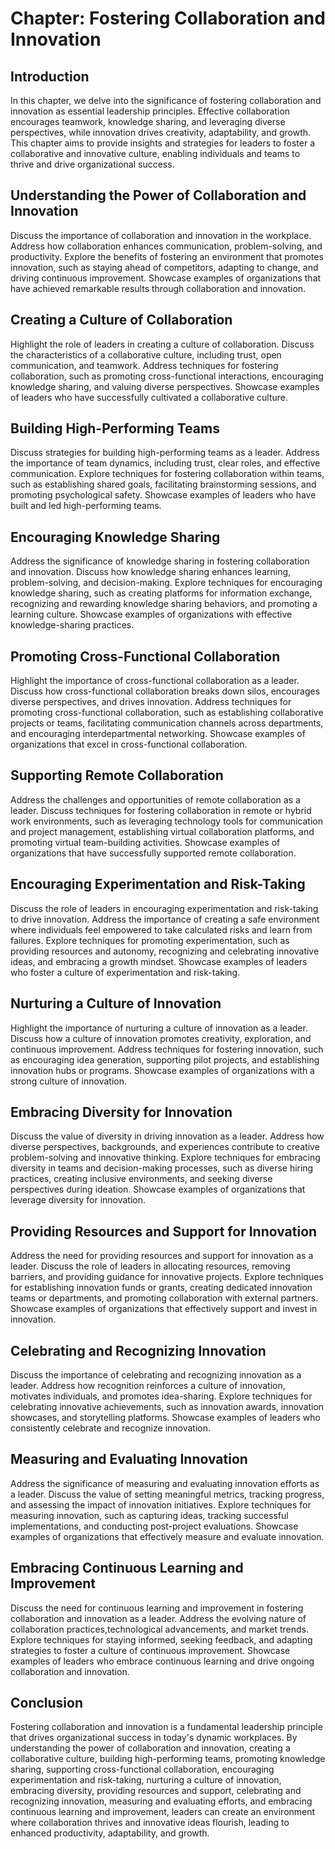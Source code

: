 Chapter: Fostering Collaboration and Innovation
===============================================

Introduction
------------

In this chapter, we delve into the significance of fostering collaboration and innovation as essential leadership principles. Effective collaboration encourages teamwork, knowledge sharing, and leveraging diverse perspectives, while innovation drives creativity, adaptability, and growth. This chapter aims to provide insights and strategies for leaders to foster a collaborative and innovative culture, enabling individuals and teams to thrive and drive organizational success.

Understanding the Power of Collaboration and Innovation
-------------------------------------------------------

Discuss the importance of collaboration and innovation in the workplace. Address how collaboration enhances communication, problem-solving, and productivity. Explore the benefits of fostering an environment that promotes innovation, such as staying ahead of competitors, adapting to change, and driving continuous improvement. Showcase examples of organizations that have achieved remarkable results through collaboration and innovation.

Creating a Culture of Collaboration
-----------------------------------

Highlight the role of leaders in creating a culture of collaboration. Discuss the characteristics of a collaborative culture, including trust, open communication, and teamwork. Address techniques for fostering collaboration, such as promoting cross-functional interactions, encouraging knowledge sharing, and valuing diverse perspectives. Showcase examples of leaders who have successfully cultivated a collaborative culture.

Building High-Performing Teams
------------------------------

Discuss strategies for building high-performing teams as a leader. Address the importance of team dynamics, including trust, clear roles, and effective communication. Explore techniques for fostering collaboration within teams, such as establishing shared goals, facilitating brainstorming sessions, and promoting psychological safety. Showcase examples of leaders who have built and led high-performing teams.

Encouraging Knowledge Sharing
-----------------------------

Address the significance of knowledge sharing in fostering collaboration and innovation. Discuss how knowledge sharing enhances learning, problem-solving, and decision-making. Explore techniques for encouraging knowledge sharing, such as creating platforms for information exchange, recognizing and rewarding knowledge sharing behaviors, and promoting a learning culture. Showcase examples of organizations with effective knowledge-sharing practices.

Promoting Cross-Functional Collaboration
----------------------------------------

Highlight the importance of cross-functional collaboration as a leader. Discuss how cross-functional collaboration breaks down silos, encourages diverse perspectives, and drives innovation. Address techniques for promoting cross-functional collaboration, such as establishing collaborative projects or teams, facilitating communication channels across departments, and encouraging interdepartmental networking. Showcase examples of organizations that excel in cross-functional collaboration.

Supporting Remote Collaboration
-------------------------------

Address the challenges and opportunities of remote collaboration as a leader. Discuss techniques for fostering collaboration in remote or hybrid work environments, such as leveraging technology tools for communication and project management, establishing virtual collaboration platforms, and promoting virtual team-building activities. Showcase examples of organizations that have successfully supported remote collaboration.

Encouraging Experimentation and Risk-Taking
-------------------------------------------

Discuss the role of leaders in encouraging experimentation and risk-taking to drive innovation. Address the importance of creating a safe environment where individuals feel empowered to take calculated risks and learn from failures. Explore techniques for promoting experimentation, such as providing resources and autonomy, recognizing and celebrating innovative ideas, and embracing a growth mindset. Showcase examples of leaders who foster a culture of experimentation and risk-taking.

Nurturing a Culture of Innovation
---------------------------------

Highlight the importance of nurturing a culture of innovation as a leader. Discuss how a culture of innovation promotes creativity, exploration, and continuous improvement. Address techniques for fostering innovation, such as encouraging idea generation, supporting pilot projects, and establishing innovation hubs or programs. Showcase examples of organizations with a strong culture of innovation.

Embracing Diversity for Innovation
----------------------------------

Discuss the value of diversity in driving innovation as a leader. Address how diverse perspectives, backgrounds, and experiences contribute to creative problem-solving and innovative thinking. Explore techniques for embracing diversity in teams and decision-making processes, such as diverse hiring practices, creating inclusive environments, and seeking diverse perspectives during ideation. Showcase examples of organizations that leverage diversity for innovation.

Providing Resources and Support for Innovation
----------------------------------------------

Address the need for providing resources and support for innovation as a leader. Discuss the role of leaders in allocating resources, removing barriers, and providing guidance for innovative projects. Explore techniques for establishing innovation funds or grants, creating dedicated innovation teams or departments, and promoting collaboration with external partners. Showcase examples of organizations that effectively support and invest in innovation.

Celebrating and Recognizing Innovation
--------------------------------------

Discuss the importance of celebrating and recognizing innovation as a leader. Address how recognition reinforces a culture of innovation, motivates individuals, and promotes idea-sharing. Explore techniques for celebrating innovative achievements, such as innovation awards, innovation showcases, and storytelling platforms. Showcase examples of leaders who consistently celebrate and recognize innovation.

Measuring and Evaluating Innovation
-----------------------------------

Address the significance of measuring and evaluating innovation efforts as a leader. Discuss the value of setting meaningful metrics, tracking progress, and assessing the impact of innovation initiatives. Explore techniques for measuring innovation, such as capturing ideas, tracking successful implementations, and conducting post-project evaluations. Showcase examples of organizations that effectively measure and evaluate innovation.

Embracing Continuous Learning and Improvement
---------------------------------------------

Discuss the need for continuous learning and improvement in fostering collaboration and innovation as a leader. Address the evolving nature of collaboration practices,technological advancements, and market trends. Explore techniques for staying informed, seeking feedback, and adapting strategies to foster a culture of continuous improvement. Showcase examples of leaders who embrace continuous learning and drive ongoing collaboration and innovation.

Conclusion
----------

Fostering collaboration and innovation is a fundamental leadership principle that drives organizational success in today's dynamic workplaces. By understanding the power of collaboration and innovation, creating a collaborative culture, building high-performing teams, promoting knowledge sharing, supporting cross-functional collaboration, encouraging experimentation and risk-taking, nurturing a culture of innovation, embracing diversity, providing resources and support, celebrating and recognizing innovation, measuring and evaluating efforts, and embracing continuous learning and improvement, leaders can create an environment where collaboration thrives and innovative ideas flourish, leading to enhanced productivity, adaptability, and growth.
